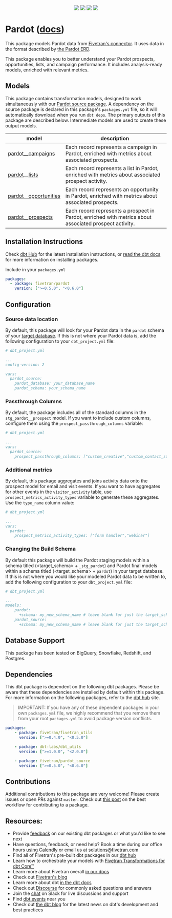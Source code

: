 <p align="center">
    <a alt="License"
        href="https://github.com/fivetran/dbt_pardot/blob/main/LICENSE">
        <img src="https://img.shields.io/badge/License-Apache%202.0-blue.svg" /></a>
    <a alt="dbt-core">
        <img src="https://img.shields.io/badge/dbt_Core™_version->=1.3.0_<2.0.0-orange.svg" /></a>
    <a alt="Maintained?">
        <img src="https://img.shields.io/badge/Maintained%3F-yes-green.svg" /></a>
    <a alt="PRs">
        <img src="https://img.shields.io/badge/Contributions-welcome-blueviolet" /></a>
</p>

# Pardot ([docs](https://fivetran-dbt-pardot.netlify.app/#!/overview))

This package models Pardot data from [Fivetran's connector](https://fivetran.com/docs/applications/pardot). It uses data in the format described by [the Pardot ERD](https://docs.google.com/presentation/d/1YQquOmlb7pIMI1Tcc2Qcner4rSCI8RYdrie1DRkJzds/edit#slide=id.g244d368397_0_1).

This package enables you to better understand your Pardot prospects, opportunities, lists, and campaign performance. It includes analysis-ready models, enriched with relevant metrics.

## Models

This package contains transformation models, designed to work simultaneously with our [Pardot source package](https://github.com/fivetran/dbt_pardot_source). A dependency on the source package is declared in this package's `packages.yml` file, so it will automatically download when you run `dbt deps`. The primary outputs of this package are described below. Intermediate models are used to create these output models.

| **model**                | **description**                                                                                                     |
| ------------------------ | ------------------------------------------------------------------------------------------------------------------- |
| [pardot__campaigns](https://github.com/fivetran/dbt_pardot/blob/main/models/pardot__campaigns.sql)         | Each record represents a campaign in Pardot, enriched with metrics about associated prospects.                      |
| [pardot__lists](https://github.com/fivetran/dbt_pardot/blob/main/models/pardot__lists.sql)            | Each record represents a list in Pardot, enriched with metrics about associated prospect activity.                  |
| [pardot__opportunities](https://github.com/fivetran/dbt_pardot/blob/main/models/pardot__opportunities.sql)    | Each record represents an opportunity in Pardot, enriched with metrics about associated prospects.                   |
| [pardot__prospects](https://github.com/fivetran/dbt_pardot/blob/main/models/pardot__prospects.sql)        | Each record represents a prospect in Pardot, enriched with metrics about associated prospect activity.             |


## Installation Instructions
Check [dbt Hub](https://hub.getdbt.com/) for the latest installation instructions, or [read the dbt docs](https://docs.getdbt.com/docs/package-management) for more information on installing packages.

Include in your `packages.yml`

```yaml
packages:
  - package: fivetran/pardot
    version: [">=0.5.0", "<0.6.0"]
```

## Configuration

### Source data location

By default, this package will look for your Pardot data in the `pardot` schema of your [target database](https://docs.getdbt.com/docs/running-a-dbt-project/using-the-command-line-interface/configure-your-profile). If this is not where your Pardot data is, add the following configuration to your `dbt_project.yml` file:

```yml
# dbt_project.yml

...
config-version: 2

vars:
  pardot_source:
    pardot_database: your_database_name
    pardot_schema: your_schema_name 
```

### Passthrough Columns

By default, the package includes all of the standard columns in the `stg_pardot__prospect` model. If you want to include custom columns, configure them using the `prospect_passthrough_columns` variable:

```yml
# dbt_project.yml

...
vars:
  pardot_source:
    prospect_passthrough_columns: ["custom_creative","custom_contact_state"]
```

### Additional metrics

By default, this package aggregates and joins activity data onto the prospect model for email and visit events. If you want to have aggregates for other events in the `visitor_activity` table, use `prospect_metrics_activity_types` variable to generate these aggregates. Use the `type_name` column value:

```yml
# dbt_project.yml

...
vars:
  pardot:
    prospect_metrics_activity_types: ["form handler","webinar"]  
```

### Changing the Build Schema
By default this package will build the Pardot staging models within a schema titled (<target_schema> + `_stg_pardot`) and Pardot final models within a schema titled (<target_schema> + `pardot`) in your target database. If this is not where you would like your modeled Pardot data to be written to, add the following configuration to your `dbt_project.yml` file:

```yml
# dbt_project.yml

...
models:
    pardot:
      +schema: my_new_schema_name # leave blank for just the target_schema
    pardot_source:
      +schema: my_new_schema_name # leave blank for just the target_schema
```

## Database Support
This package has been tested on BigQuery, Snowflake, Redshift, and Postgres.

## Dependencies
This dbt package is dependent on the following dbt packages. Please be aware that these dependencies are installed by default within this package. For more information on the following packages, refer to the [dbt hub](https://hub.getdbt.com/) site.
> IMPORTANT: If you have any of these dependent packages in your own `packages.yml` file, we highly recommend that you remove them from your root `packages.yml` to avoid package version conflicts.
    
```yml
packages:
    - package: fivetran/fivetran_utils
      version: [">=0.4.0", "<0.5.0"]

    - package: dbt-labs/dbt_utils
      version: [">=1.0.0", "<2.0.0"]

    - package: fivetran/pardot_source
      version: [">=0.5.0", "<0.6.0"]
```

## Contributions

Additional contributions to this package are very welcome! Please create issues
or open PRs against `master`. Check out 
[this post](https://discourse.getdbt.com/t/contributing-to-a-dbt-package/657) 
on the best workflow for contributing to a package.

## Resources:
- Provide [feedback](https://www.surveymonkey.com/r/DQ7K7WW) on our existing dbt packages or what you'd like to see next
- Have questions, feedback, or need help? Book a time during our office hours [using Calendly](https://calendly.com/fivetran-solutions-team/fivetran-solutions-team-office-hours) or email us at solutions@fivetran.com
- Find all of Fivetran's pre-built dbt packages in our [dbt hub](https://hub.getdbt.com/fivetran/)
- Learn how to orchestrate your models with [Fivetran Transformations for dbt Core™](https://fivetran.com/docs/transformations/dbt)
- Learn more about Fivetran overall [in our docs](https://fivetran.com/docs)
- Check out [Fivetran's blog](https://fivetran.com/blog)
- Learn more about dbt [in the dbt docs](https://docs.getdbt.com/docs/introduction)
- Check out [Discourse](https://discourse.getdbt.com/) for commonly asked questions and answers
- Join the [chat](http://slack.getdbt.com/) on Slack for live discussions and support
- Find [dbt events](https://events.getdbt.com) near you
- Check out [the dbt blog](https://blog.getdbt.com/) for the latest news on dbt's development and best practices
